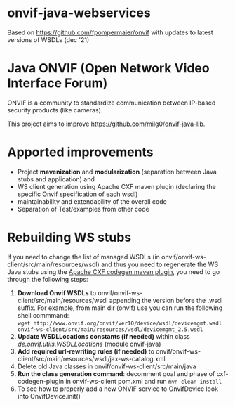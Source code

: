 # onvif-java-webservices
Based on https://github.com/fpompermaier/onvif with updates to latest versions of WSDLs (dec '21)

# Java ONVIF (Open Network Video Interface Forum)

ONVIF is a community to standardize communication between IP-based security products (like cameras).

This project aims to improve https://github.com/milg0/onvif-java-lib.

Apported improvements
=============
* Project **mavenization** and **modularization** (separation between Java stubs and application) and 
* WS client generation using Apache CXF maven plugin (declaring the specific Onvif specification of each wsdl)
* maintainability and extendability of the overall code
* Separation of Test/examples from other code

Rebuilding WS stubs
=============

If you need to change the list of managed WSDLs (in onvif/onvif-ws-client/src/main/resources/wsdl) and thus you need to regenerate the WS Java stubs using the [Apache CXF codegen maven plugin](http://cxf.apache.org/docs/maven-cxf-codegen-plugin-wsdl-to-java.html), you need to go through the following steps:
 1. **Download Onvif WSDLs** to onvif/onvif-ws-client/src/main/resources/wsdl appending the version before the .wsdl suffix.
 For example, from main dir (onvif) use you can run the following shell commmand:<br>
```wget http://www.onvif.org/onvif/ver10/device/wsdl/devicemgmt.wsdl onvif-ws-client/src/main/resources/wsdl/devicemgmt_2.5.wsdl ```
 1. **Update WSDLLocations constants (if needed)** within class  *de.onvif.utils.WSDLLocations* (module onvif-java)
 1. **Add required url-rewriting rules (if needed)** to onvif/onvif-ws-client/src/main/resources/wsdl/jax-ws-catalog.xml
 1. Delete old Java classes in onvif/onvif-ws-client/src/main/java
 1. **Run the class generation command**: decomment goal and phase of cxf-codegen-plugin in onvif-ws-client pom.xml and run ```mvn clean install```
 1. To see how to properly add a new ONVIF service to OnvifDevice look into OnvifDevice.init()
